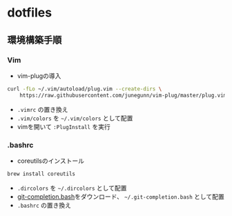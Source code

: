 # dotfiles

## 環境構築手順

### Vim

- vim-plugの導入
```sh
curl -fLo ~/.vim/autoload/plug.vim --create-dirs \
    https://raw.githubusercontent.com/junegunn/vim-plug/master/plug.vim
```
- `.vimrc` の置き換え
- `.vim/colors` を `~/.vim/colors` として配置
- vimを開いて `:PlugInstall` を実行

### .bashrc

- coreutilsのインストール
```sh
brew install coreutils
```
- `.dircolors` を `~/.dircolors` として配置
- [git-completion.bash](https://github.com/git/git/blob/master/contrib/completion/git-completion.bash)をダウンロード、 `~/.git-completion.bash` として配置
- `.bashrc` の置き換え
